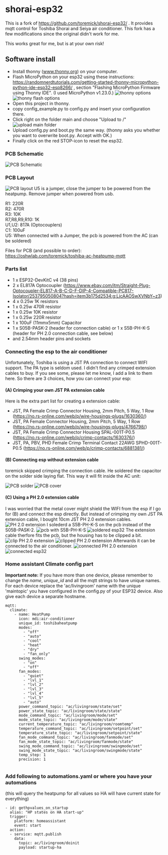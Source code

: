 # shorai-esp32

This is a fork of https://github.com/toremick/shorai-esp32/ . 
It provides mqtt control for Toshiba Shorai and Seiya air conditioner.
This fork has a few modifications since the original didn't work for me.

This works great for me, but is at your own risk!

## Software install
* Install thonny (www.thonny.org) on your computer.
* Flash MicroPython on your esp32 using these instructions: https://randomnerdtutorials.com/getting-started-thonny-micropython-python-ide-esp32-esp8266/ , section "Flashing MicroPython Firmware using Thonny IDE". (I used MicroPython v1.23.0.)
  ![thonny options](images/thonny-options-interpreter.png)
  ![thonny flash options](images/thonny-flash-options.png)
* Open this project in thonny.
* copy config_example.py to config.py and insert your configuration there.
* Click right on the folder main and choose "Upload to /"
  ![upload main folder](images/upload_main.png)
* Upload config.py and boot.py the same way. (thonny asks you whether you want to overwrite boot.py. Accept with OK.)
* Finally click on the red STOP-icon to reset the esp32.

### PCB Schematic
![PCB Schematic](images/schematic.PNG?raw=true "PCB Schematic")

### PCB Layout
![PCB layout](images/pcb.PNG?raw=true "PCB layout")
U5 is a jumper, close the jumper to be powered from the heatpump. Remove jumper when powered from usb.

R1: 220R  
R2: 470R  
R3: 10K  
R7,R8,R9,R10: 1K  
U1,U2: 817A (Optocouplers)  
C1: 100uF  
U5: When connected with a Jumper, the pcb is powered from the AC (can be soldered)  

Files for PCB (and possible to order): https://oshwlab.com/toremick/toshiba-ac-heatpump-mqtt  

### Parts list

* 1 x ESP32-DevKitC v4 (38 pins)
* 2 x EL817A Optocoupler (https://www.ebay.com/itm/Straight-Plug-Optocoupler-EL817-A-B-C-D-F-DIP-4-Compatible-PC817-Isolator/253795050804?hash=item3b175d2534:g:LjcAAOSwXVNbY~z3)
* 4 x 0.25w 1K resistors
* 1 x 0.25w 470R resistor
* 1 x 0.25w 10K resistor
* 1 x 0.25w 220R resistor
* 1 x 100uF (11mmx5mm) Capacitor 
* 1 x S05B-PASK-2 (header for connection cable) or 1 x S5B-PH-K-S (header for PH 2.0 connection cable, see below)
* and 2.54mm header pins and sockets

### Connecting the esp to the air conditioner
Unfortunately, Toshiba is using a JST PA connection to connect WIFI support. 
The PA type is seldom used.
I didn't find any crimped extension cables to buy.
If you see some, please let me know, I add a link to them here.
So there are 3 choices, how you can connect your esp:
#### (A) Crimping your own JST PA extension cable

Here is the extra part list for creating a extension cable:

* JST, PA Female Crimp Connector Housing, 2mm Pitch, 5 Way, 1 Row (https://no.rs-online.com/web/p/wire-housings-plugs/1630360/)
* JST, PA Female Connector Housing, 2mm Pitch, 5 Way, 1 Row (https://no.rs-online.com/web/p/wire-housings-plugs/4766798/)
* JST, PA Female Crimp Connector Housing SPAL-001T-P0.5 (https://no.rs-online.com/web/p/crimp-contacts/1630376/)
* JST, PA, PBV, PHD Female Crimp Terminal Contact 22AWG SPHD-001T-P0.5 (https://no.rs-online.com/web/p/crimp-contacts/6881381/)

#### (B) Connecting esp without extension cable

toremick skipped crimping the connection cable. He soldered the capacitor on the solder side laying flat. This way it will fit inside the AC unit:

![PCB solder](images/pcb_solder.png?raw=true "PCB Solder")
![PCB cover](images/pcb_cover.png?raw=true "PCB Cover")

#### (C) Using a PH 2.0 extension cable
I was worried that the metal cover might shield the WIFI from the esp if I go for (B) and connect the esp directly.
But instead of crimping my own JST PA extension cable, I bought 10cm JST PH 2.0 extension cables.
![PH 2.0 extension](images/PH-20-extension.png)
I solederd a S5B-PH-K-S on the pcb instead of the S05B-PASK-2.
![pcb with S5B-PH-K-S](images/pcb-with-S5B-PH-K-S.png)
![soldered esp32](images/soldered-esp32.png)
The extension cable therfore fits the pcb, but the housing has to be clipped a bit.
![clip PH 2.0 extension](images/clip-PH-20-extension.png)
![clipped PH 2.0 extension](images/clipped-PH-20-extension.png)
Afterwards it can be connected to the air conditioner.
![connected PH 2.0 extension](images/connected-PH-20-extension.png)
![connected esp32](images/connected-esp32.png)



### Home assistant Climate config part

**Important note:**
If you have more than one device, please remember to change the *name*, *unique_id* and all the mqtt strings to have unique names. 
For each device replace the 'ac/livingroom' name with the unique 'maintopic' you have configured in the config.py of your ESP32 device.
Also give each device a separate hostname.

```
mqtt:
  climate:
    - name: HeatPump
      icon: mdi:air-conditioner
      unique_id: toshibaheatpump
      modes:
        - "off"
        - "auto"
        - "cool"
        - "heat"
        - "dry"
        - "fan_only"
      swing_modes:
        - "on"
        - "off"
      fan_modes:
        - "quiet"
        - "lvl_1"
        - "lvl_2"
        - "lvl_3"
        - "lvl_4"
        - "lvl_5"
        - "auto"
      power_command_topic: "ac/livingroom/state/set"
      power_state_topic: "ac/livingroom/state/state"
      mode_command_topic: "ac/livingroom/mode/set"
      mode_state_topic: "ac/livingroom/mode/state"
      current_temperature_topic: "ac/livingroom/roomtemp"
      temperature_command_topic: "ac/livingroom/setpoint/set"
      temperature_state_topic: "ac/livingroom/setpoint/state"
      fan_mode_command_topic: "ac/livingroom/fanmode/set"
      fan_mode_state_topic: "ac/livingroom/fanmode/state"
      swing_mode_command_topic: "ac/livingroom/swingmode/set"
      swing_mode_state_topic: "ac/livingroom/swingmode/state"
      temp_step: 1
      precision: 1
    
```


### Add following to automations.yaml or where you have your automations
(this will query the heatpump for all values so HA will have current state
for everything)

``` 
- id: gethpvalues_on_startup 
  alias: "HP states on HA start-up" 
  trigger:
    platform: homeassistant
    event: start
  action: 
  - service: mqtt.publish 
    data: 
      topic: ac/livingroom/doinit
      payload: startup-ha
    
```


